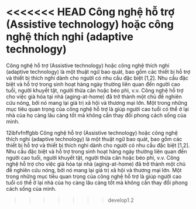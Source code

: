 <<<<<<< HEAD
Công nghệ hỗ trợ (Assistive technology) hoặc công nghệ thích nghi (adaptive technology) 
=======
Công nghệ hỗ trợ (Assistive technology) hoặc công nghệ thích nghi (adaptive technology) là một thuật ngữ bao quát, bao gồm các thiết bị hỗ trợ và thiết bị thích nghi dành cho người có nhu cầu đặc biệt [1,2]. Nhu cầu đặc biệt và hỗ trợ trong sinh hoạt hàng ngày thường liên quan đến người cao tuổi, người khuyết tật, người thừa cân hoặc béo phì, v.v. Công nghệ hỗ trợ cho việc già hóa tại nhà (aging-at-home) đã trở thành một chủ đề nghiên cứu nóng, bởi nó mang lại giá trị xã hội và thương mại lớn. Một trong những mục tiêu quan trọng của công nghệ hỗ trợ là giúp người cao tuổi có thể ở lại nhà của họ càng lâu càng tốt mà không cần thay đổi phong cách sống của mình.

12ibfvfnffgbb
Công nghệ hỗ trợ (Assistive technology) hoặc công nghệ thích nghi (adaptive technology) là một thuật ngữ bao quát, bao gồm các thiết bị hỗ trợ và thiết bị thích nghi dành cho người có nhu cầu đặc biệt [1,2]. Nhu cầu đặc biệt và hỗ trợ trong sinh hoạt hàng ngày thường liên quan đến người cao tuổi, người khuyết tật, người thừa cân hoặc béo phì, v.v. Công nghệ hỗ trợ cho việc già hóa tại nhà (aging-at-home) đã trở thành một chủ đề nghiên cứu nóng, bởi nó mang lại giá trị xã hội và thương mại lớn. Một trong những mục tiêu quan trọng của công nghệ hỗ trợ là giúp người cao tuổi có thể ở lại nhà của họ càng lâu càng tốt mà không cần thay đổi phong cách sống của mình.


>>>>>>> develop1.2
